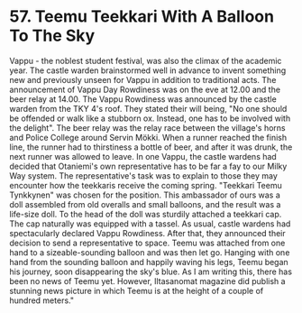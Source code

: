


    
# 57. Teemu Teekkari With A Balloon To The Sky

Vappu - the noblest student festival, was also the climax of the academic year. The castle warden brainstormed well in advance to invent something new and previously unseen for Vappu in addition to traditional acts. The announcement of Vappu Day Rowdiness was on the eve at 12.00 and the beer relay at 14.00. The Vappu Rowdiness was announced by the castle warden from the TKY 4's roof. They stated their will being, "No one should be offended or walk like a stubborn ox. Instead, one has to be involved with the delight". The beer relay was the relay race between the village's horns and Police College around Servin Mökki. When a runner reached the finish line, the runner had to thirstiness a bottle of beer, and after it was drunk, the next runner was allowed to leave. In one Vappu, the castle wardens had decided that Otaniemi's own representative has to be far a fay to our Milky Way system. The representative's task was to explain to those they may encounter how the teekkaris receive the coming spring. "Teekkari Teemu Tynkkynen" was chosen for the position. This ambassador of ours was a doll assembled from old overalls and small balloons, and the result was a life-size doll. To the head of the doll was sturdily attached a teekkari cap. The cap naturally was equipped with a tassel. As usual, castle wardens had spectacularly declared Vappu Rowdiness. After that, they announced their decision to send a representative to space. Teemu was attached from one hand to a sizeable-sounding balloon and was then let go. Hanging with one hand from the sounding balloon and happily waving his legs, Teemu began his journey, soon disappearing the sky's blue. As I am writing this, there has been no news of Teemu yet. However, Iltasanomat magazine did publish a stunning news picture in which Teemu is at the height of a couple of hundred meters."
